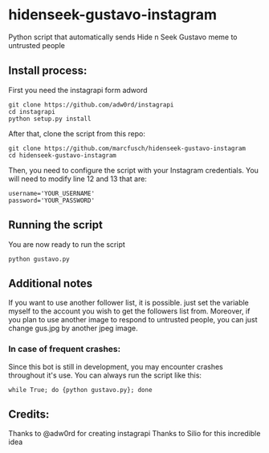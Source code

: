 # hidenseek-gustavo-instagram
Python script that automatically sends Hide n Seek Gustavo meme to untrusted people

## Install process:
First you need the instagrapi form adword
```
git clone https://github.com/adw0rd/instagrapi
cd instagrapi
python setup.py install
```
After that, clone the script from this repo:

```
git clone https://github.com/marcfusch/hidenseek-gustavo-instagram
cd hidenseek-gustavo-instagram
```
Then, you need to configure the script with your Instagram credentials.
You will need to modify line 12 and 13 that are:
```
username='YOUR_USERNAME'
password='YOUR_PASSWORD'
```

## Running the script
You are now ready to run the script
```
python gustavo.py
```

## Additional notes
If you want to use another follower list, it is possible. just set the variable myself to the account you wish to get the followers list from.
Moreover, if you plan to use another image to respond to untrusted people, you can just change gus.jpg by another jpeg image.

### In case of frequent crashes:
Since this bot is still in development, you may encounter crashes throughout it's use.
You can always run the script like this:

```
while True; do {python gustavo.py}; done
```


## Credits:
Thanks to @adw0rd for creating instagrapi
Thanks to Silio for this incredible idea
